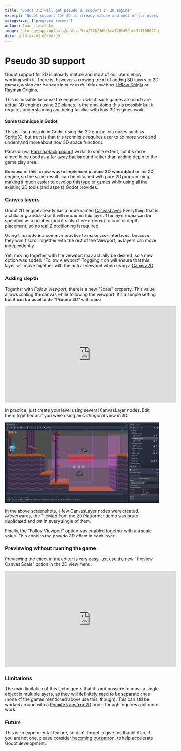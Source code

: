 ```yaml
---
title: "Godot 3.2 will get pseudo 3D support in 2D engine"
excerpt: "Godot support for 2D is already mature and most of our users enjoy working with it. There is, however a growing trend of adding 3D layers to 2D games, which can be seen in successful titles such as Hollow Knight or Rayman Origins."
categories: ["progress-report"]
author: Juan Linietsky
image: /storage/app/uploads/public/5ca/776/3d9/5ca7763d99acc514180027.png
date: 2019-04-05 00:00:00
---
```


# Pseudo 3D support

Godot support for 2D is already mature and most of our users enjoy working with it. There is, however a growing trend of adding 3D layers to 2D games, which can be seen in successful titles such as [Hollow Knight](https://www.youtube.com/watch?v=nvzUzQbkikY) or [Rayman Origins](https://www.youtube.com/watch?v=_umLnGZZBrg).

This is possible because the engines in which such games are made are actual 3D engines using 2D planes. In the end, doing this is possible but it requires understanding and being familiar with how 3D engines work.

#### Same technique in Godot

This is also possible in Godot using the 3D engine, via nodes such as [Sprite3D](https://docs.godotengine.org/en/3.1/classes/class_sprite3d.html), but truth is that this technique requires user to do more work and understand more about how 3D space functions.

Parallax (via [ParralaxBackground](https://docs.godotengine.org/en/3.0/classes/class_parallaxbackground.html)) works to some extent, but it's more aimed to be used as a far away background rather than adding depth to the game play area.

Because of this, a new way to implement pseudo 3D was added to the 2D engine, so the same results can be obtained with pure 2D programming, making it much easier to develop this type of games while using all the existing 2D tools (and assets) Godot provides.

### Canvas layers

Godot 2D engine already has a node named [CanvasLayer](https://docs.godotengine.org/en/3.0/tutorials/2d/canvas_layers.html). Everything that is a child or grandchild of it will render on this layer. The layer index can be specified as a number (and it´s also tree-ordered) to control depth placement, so no real Z positioning is required.

Using this node is a common practice to make user interfaces, because they won´t scroll together with the rest of the Viewport, as layers can move independently.

Yet, moving together with the viewport may actually be desired, so a new option was added: "Follow Viewport". Toggling it on will ensure that this layer will move together with the actual viewport when using a [Camera2D](https://docs.godotengine.org/en/3.1/classes/class_camera2d.html). 

### Adding depth

Together with *Follow Viewport*, there is a new "Scale" property. This value allows scaling the canvas while following the viewport. It's a simple setting but it can be used to do "Pseudo 3D" with ease:

<iframe width="560" height="315" src="https://www.youtube.com/embed/CWZvPZ5mGmY" frameborder="0" allow="accelerometer; autoplay; encrypted-media; gyroscope; picture-in-picture" allowfullscreen></iframe>

In practice, just create your level using several CanvasLayer nodes. Edit them together as if you were using an *Orthogonal* view in 3D:

![cledit.png](/storage/app/uploads/public/5ca/774/33b/5ca77433b020d570359819.png)

In the above screenshots, a few CanvasLayer nodes were created. Aftwerwards, the TileMap from the 2D Platformer demo was brute-duplicated and put in every single of them.

Finally, the "Follow Viewport" option was enabled together with a a scale value. This enables the pseudo 3D effect in each layer.

### Previewing without running the game

Previewing the effect in the editor is very easy, just use the new "Preview Canvas Scale" option in the 2D view menu:

<iframe width="560" height="315" src="https://www.youtube.com/embed/CE1GIakmHR0" frameborder="0" allow="accelerometer; autoplay; encrypted-media; gyroscope; picture-in-picture" allowfullscreen></iframe>

### Limitations

The main limitation of this technique is that it's not possible to move a single object in multiple layers, as they will definitely need to be separate ones (none of the games mentioned above use this, though). This can still be worked around with a [RemoteTransform2D](https://docs.godotengine.org/en/3.1/classes/class_remotetransform2d.html) node, though requires a bit more work.


### Future

This is an experimental feature, so don't forget to give feedback! Also, if you are not one, please consider [becoming our patron](https://www.patreon.com/godotengine), to help accelerate Godot development.